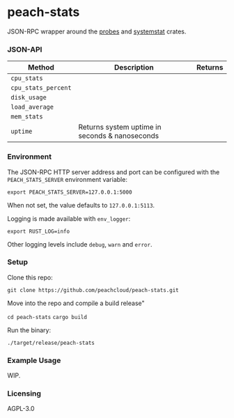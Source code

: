 # peach-stats

JSON-RPC wrapper around the [probes](https://crates.io/crates/probes) and [systemstat](https://crates.io/crates/systemstat) crates.

### JSON-API

| Method | Description | Returns |
| --- | --- | --- |
| `cpu_stats` | | |
| `cpu_stats_percent` | | |
| `disk_usage` | | |
| `load_average` | | |
| `mem_stats` | | |
| `uptime` | Returns system uptime in seconds & nanoseconds | |

### Environment

The JSON-RPC HTTP server address and port can be configured with the `PEACH_STATS_SERVER` environment variable:

`export PEACH_STATS_SERVER=127.0.0.1:5000`

When not set, the value defaults to `127.0.0.1:5113`.

Logging is made available with `env_logger`:

`export RUST_LOG=info`

Other logging levels include `debug`, `warn` and `error`.

### Setup

Clone this repo:

`git clone https://github.com/peachcloud/peach-stats.git`

Move into the repo and compile a build release"

`cd peach-stats`
`cargo build`

Run the binary:

`./target/release/peach-stats`

### Example Usage

WIP.

### Licensing

AGPL-3.0

